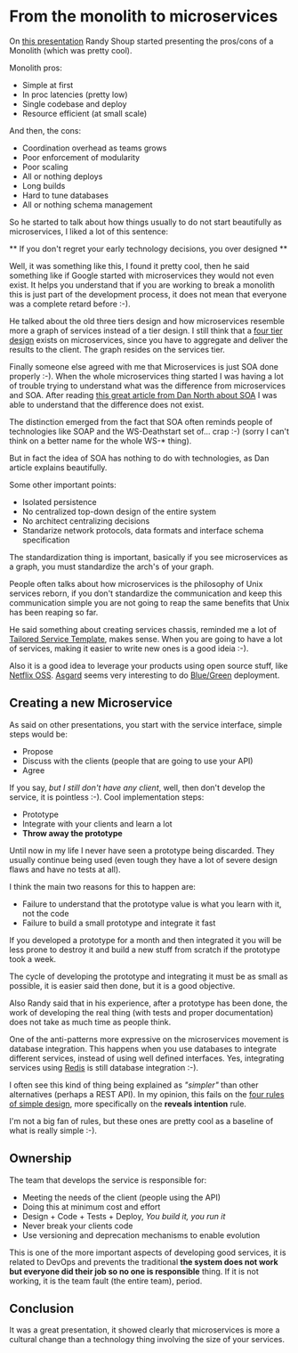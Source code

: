 # From the monolith to microservices

On [this presentation](http://qconsp.com/presentation/monolith-microservices-evolving-your-architecture-scale)
Randy Shoup started presenting the pros/cons of a Monolith (which was pretty cool).

Monolith pros:

* Simple at first
* In proc latencies (pretty low)
* Single codebase and deploy
* Resource efficient (at small scale)

And then, the cons:

* Coordination overhead as teams grows
* Poor enforcement of modularity
* Poor scaling
* All or nothing deploys
* Long builds
* Hard to tune databases
* All or nothing schema management

So he started to talk about how things usually to do not start beautifully as microservices, I liked a lot
of this sentence:

** If you don't regret your early technology decisions, you over designed **

Well, it was something like this, I found it pretty cool, then he said something like if Google started with
microservices they would not even exist. It helps you understand that if you are working to break a monolith
this is just part of the development process, it does not mean that everyone was a complete retard before :-).

He talked about the old three tiers design and how microservices resemble more a graph of services instead of
a tier design. I still think that a [four tier design](http://nginx.com/blog/time-to-move-to-a-four-tier-application-architecture/)
exists on microservices, since you have to aggregate and deliver the results to the client. The graph resides
on the services tier.

Finally someone else agreed with me that Microservices is just SOA done properly :-). When the whole microservices
thing started I was having a lot of trouble trying to understand what was the difference from microservices and
SOA. After reading [this great article from Dan North about SOA](http://dannorth.net/classic-soa/) I was able to understand
that the difference does not exist.

The distinction emerged from the fact that SOA often reminds people of technologies like SOAP and the WS-Deathstart set 
of... crap :-) (sorry I can't think on a better name for the whole WS-\* thing).

But in fact the idea of SOA has nothing to do with technologies, as Dan article explains beautifully.

Some other important points:

* Isolated persistence
* No centralized top-down design of the entire system
* No architect centralizing decisions
* Standarize network protocols, data formats and interface schema specification

The standardization thing is important, basically if you see microservices as a graph, you must standardize the 
arch's of your graph.

People often talks about how microservices is the philosophy of Unix services reborn, if you don't standardize the 
communication and keep this communication simple you are not going to reap the same benefits that
Unix has been reaping so far.

He said something about creating services chassis, reminded me a lot of 
[Tailored Service Template](http://www.thoughtworks.com/radar/techniques/tailored-service-template), makes sense.
When you are going to have a lot of services, making it easier to write new ones is a good ideia :-).

Also it is a good idea to leverage your products using open source stuff, like [Netflix OSS](https://github.com/Netflix).
[Asgard](https://github.com/Netflix/asgard) seems very interesting to do [Blue/Green](http://martinfowler.com/bliki/BlueGreenDeployment.html)
deployment.


## Creating a new Microservice

As said on other presentations, you start with the service interface, simple steps would be:

* Propose
* Discuss with the clients (people that are going to use your API)
* Agree

If you say, *but I still don't have any client*, well, then don't develop the service, it is pointless :-).
Cool implementation steps:

* Prototype
* Integrate with your clients and learn a lot
* **Throw away the prototype**

Until now in my life I never have seen a prototype being discarded. They usually continue being used 
(even tough they have a lot of severe design flaws and have no tests at all).

I think the main two reasons for this to happen are:

* Failure to understand that the prototype value is what you learn with it, not the code
* Failure to build a small prototype and integrate it fast

If you developed a prototype for a month and then integrated it you will be less prone to
destroy it and build a new stuff from scratch if the prototype took a week.

The cycle of developing the prototype and integrating it must be as small as possible, it is 
easier said then done, but it is a good objective.

Also Randy said that in his experience, after a prototype has been done, the work of developing the
real thing (with tests and proper documentation) does not take as much time as people think.

One of the anti-patterns more expressive on the microservices movement is database integration.
This happens when you use databases to integrate different services, instead of using well defined interfaces.
Yes, integrating services using [Redis](http://redis.io/) is still database integration :-).

I often see this kind of thing being explained as *"simpler"* than other alternatives (perhaps a REST API).
In my opinion, this fails on the [four rules of simple design](http://martinfowler.com/bliki/BeckDesignRules.html),
more specifically on the **reveals intention** rule.

I'm not a big fan of rules, but these ones are pretty cool as a baseline of what is really simple :-).


## Ownership

The team that develops the service is responsible for:

* Meeting the needs of the client (people using the API)
* Doing this at minimum cost and effort
* Design + Code + Tests + Deploy,  *You build it, you run it*
* Never break your clients code
* Use versioning and deprecation mechanisms to enable evolution

This is one of the more important aspects of developing good services, it is related to DevOps and 
prevents the traditional **the system does not work but everyone did their job so no one is responsible**
thing. If it is not working, it is the team fault (the entire team), period.


## Conclusion

It was a great presentation, it showed clearly that microservices is more a cultural change than a technology thing
involving the size of your services.
